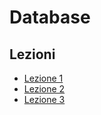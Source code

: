 # Database

## Lezioni

- [Lezione 1](Lezioni/1_Lezione/Readme.md)
- [Lezione 2](Lezioni/2_Lezione/Readme.md)
- [Lezione 3](Lezioni/3_Lezione/Readme.md)